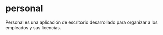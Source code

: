 personal
========

Personal es una aplicación de escritorio desarrollado para organizar a los empleados y sus licencias.
